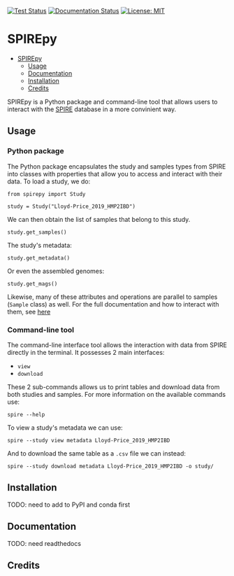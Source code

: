 [![Test Status](https://github.com/BigDataBiology/SPIREpy/actions/workflows/python-package.yml/badge.svg)](https://github.com/BigDataBiology/SPIREpy/actions/workflows/python-package.yml)
[![Documentation Status](https://readthedocs.org/projects/spirepy/badge/?version=latest)](https://spirepy.readthedocs.io/en/latest/?badge=latest)
[![License: MIT](https://img.shields.io/badge/License-MIT-blue.svg)](https://opensource.org/licenses/MIT)

# SPIREpy

<!--toc:start-->
- [SPIREpy](#spirepy)
  - [Usage](#usage)
  - [Documentation](#documentation)
  - [Installation](#installation)
  - [Credits](#credits)
<!--toc:end-->

SPIREpy is a Python package and command-line tool that allows users to interact
with the [SPIRE](https://spire.embl.de/) database in a more convinient way.

## Usage


### Python package

The Python package encapsulates the study and samples types from SPIRE into
classes with properties that allow you to access and interact with their data.
To load a study, we do:

```{python}
from spirepy import Study

study = Study("Lloyd-Price_2019_HMP2IBD")
```

We can then obtain the list of samples that belong to this study.

```{python}
study.get_samples()  
```

The study's metadata:

```{python}
study.get_metadata()
```

Or even the assembled genomes:

```{python}
study.get_mags()
```

Likewise, many of these attributes and operations are parallel to samples
(`Sample` class) as well. For the full documentation and how to interact with
them, see [here](#documentation)

### Command-line tool

The command-line interface tool allows the interaction with data from SPIRE directly in the terminal. It possesses 2 main interfaces:

- `view`
- `download`

These 2 sub-commands allows us to print tables and download data from both studies and samples. For more information on the available commands use:

```{bash}
spire --help
```

 To view a study's metadata we can use:

```{bash}
spire --study view metadata Lloyd-Price_2019_HMP2IBD
```

And to download the same table as a `.csv` file we can instead:

```{bash}
spire --study download metadata Lloyd-Price_2019_HMP2IBD -o study/
``` 

## Installation

TODO: need to add to PyPI and conda first

## Documentation

TODO: need readthedocs

## Credits
